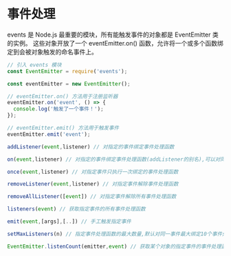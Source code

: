 # 事件处理
events 是 Node.js 最重要的模块，所有能触发事件的对象都是 EventEmitter 类的实例。 这些对象开放了一个 eventEmitter.on() 函数，允许将一个或多个函数绑定到会被对象触发的命名事件上。

``` js
// 引入 events 模块
const EventEmitter = require('events');

const eventEmitter = new EventEmitter();

// eventEmitter.on() 方法用于注册监听器
eventEmitter.on('event', () => {
  console.log('触发了一个事件！');
});

// eventEmitter.emit() 方法用于触发事件
eventEmitter.emit('event');
```

``` js
addListener(event,listener) // 对指定的事件绑定事件处理函数

on(event,listener) // 对指定的事件绑定事件处理函数(addListener的别名),可以对同一事件绑定不同事件处理函数

once(event,listener) // 对指定事件只执行一次绑定的事件处理函数

removeListener(event,listener) // 对指定事件解除事件处理函数

removeAllListener([event]) // 对指定事件解除所有事件处理函数

listeners(event) // 获取指定事件的所有事件处理函数

emit(event,[args],[..]) // 手工触发指定事件

setMaxListeners(n) // 指定事件处理函数的最大数量,默认对同一事件最大绑定10个事件处理函数.

EventEmitter.listenCount(emitter,event) // 获取某个对象的指定事件的事件处理函数数量
```